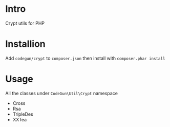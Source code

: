 Intro
=========

Crypt utils for PHP


Installion
==============

Add `codegun/crypt` to `composer.json` then install with `composer.phar install`


Usage
==============

All the classes under `CodeGun\Util\Crypt` namespace

- Cross
- Rsa
- TripleDes
- XXTea